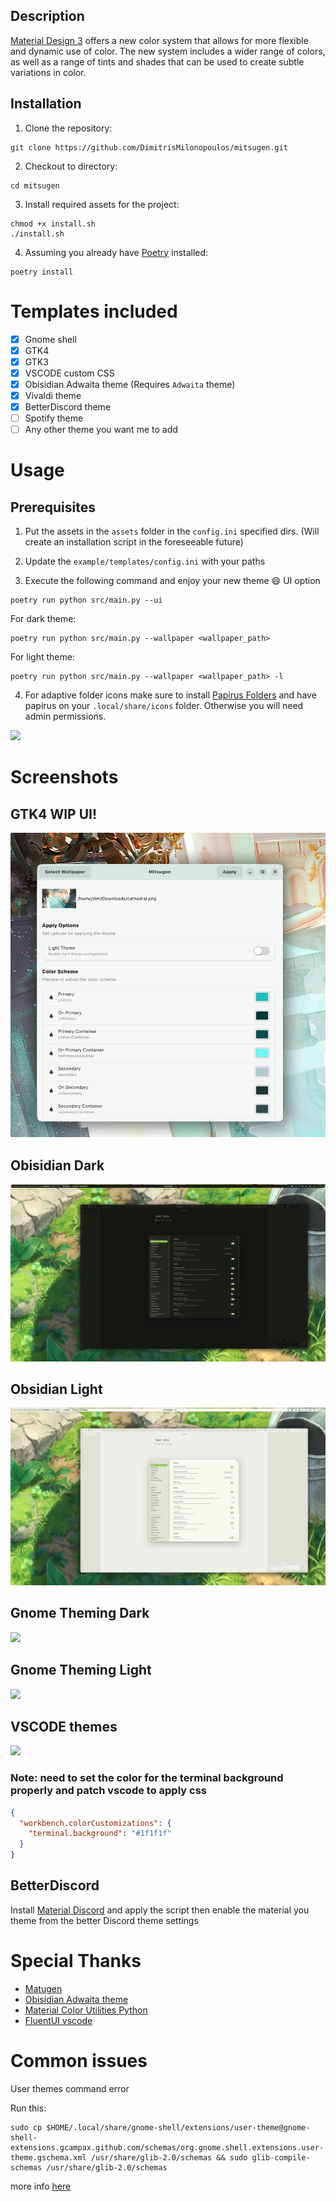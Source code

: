 ## Description

[Material Design 3](https://m3.material.io/) offers a new color system that allows for more flexible and dynamic use of color. The new system includes a wider range of colors, as well as a range of tints and shades that can be used to create subtle variations in color.

## Installation

1. Clone the repository:

```shell
git clone https://github.com/DimitrisMilonopoulos/mitsugen.git
```

2. Checkout to directory:

```shell
cd mitsugen
```

3. Install required assets for the project:

```shell
chmod +x install.sh
./install.sh
```

4. Assuming you already have [Poetry](https://python-poetry.org/) installed:

```shell
poetry install
```

# Templates included

- [x] Gnome shell
- [x] GTK4
- [x] GTK3
- [x] VSCODE custom CSS
- [x] Obisidian Adwaita theme (Requires `Adwaita` theme)
- [x] Vivaldi theme
- [x] BetterDiscord theme
- [ ] Spotify theme
- [ ] Any other theme you want me to add

# Usage

## Prerequisites

1. Put the assets in the `assets` folder in the `config.ini` specified dirs. (Will create an installation script in the foreseeable future)
2. Update the `example/templates/config.ini` with your paths

3. Execute the following command and enjoy your new theme :smile:
   UI option

```shell
poetry run python src/main.py --ui
```

For dark theme:

```shell
poetry run python src/main.py --wallpaper <wallpaper_path>
```

For light theme:

```shell
poetry run python src/main.py --wallpaper <wallpaper_path> -l
```

4. For adaptive folder icons make sure to install [Papirus Folders](https://github.com/PapirusDevelopmentTeam/papirus-folders) and have papirus on your `.local/share/icons` folder. Otherwise you will need admin permissions.

![](screenshots/test.png)

# Screenshots

## GTK4 WIP UI!

![](screenshots/ui.png)

## Obisidian Dark

![](screenshots/obsidian-dark.png)

## Obsidian Light

![](screenshots/obsidian-light.png)

## Gnome Theming Dark

![](screenshots/gnome-dark.png)

## Gnome Theming Light

![](screenshots/gnome-light.png)

## VSCODE themes

![](screenshots/vscode-dark.png)

### Note: need to set the color for the terminal background properly and patch vscode to apply css

```json
{
  "workbench.colorCustomizations": {
    "terminal.background": "#1f1f1f"
  }
}
```

## BetterDiscord

Install [Material Discord](https://github.com/JustAlittleWolf/Material-You-Discord-Theme) and apply the script then enable the material you theme from the better Discord theme settings

# Special Thanks

- [Matugen](https://github.com/InioX/matugen)
- [Obisidian Adwaita theme](https://github.com/birneee/obsidian-adwaita-theme)
- [Material Color Utilities Python](https://github.com/avanisubbiah/material-color-utilities-python)
- [FluentUI vscode](https://marketplace.visualstudio.com/items?itemName=leandro-rodrigues.fluent-ui-vscode)

# Common issues

User themes command error

Run this:

```shell
sudo cp $HOME/.local/share/gnome-shell/extensions/user-theme@gnome-shell-extensions.gcampax.github.com/schemas/org.gnome.shell.extensions.user-theme.gschema.xml /usr/share/glib-2.0/schemas && sudo glib-compile-schemas /usr/share/glib-2.0/schemas
```

more info [here](https://gist.github.com/atiensivu/fcc3183e9a6fd74ec1a283e3b9ad05f0)
